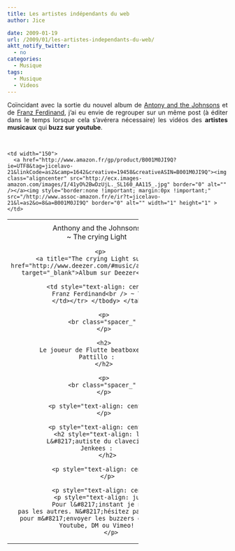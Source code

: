 ```yaml
---
title: Les artistes indépendants du web
author: Jice

date: 2009-01-19
url: /2009/01/les-artistes-independants-du-web/
aktt_notify_twitter:
  - no
categories:
  - Musique
tags:
  - Musique
  - Videos
---
```

<p style="text-align: justify;">
  Coïncidant avec la sortie du nouvel album de <a title="Site officiel Anthony and the Johnsons" href="http://www.antonyandthejohnsons.com/" target="_blank">Antony and the Johnsons</a> et de <a title="Site officiel de Franz Ferdinand" href="http://www.franzferdinand.co.uk/" target="_blank">Franz Ferdinand</a>, j&#8217;ai eu envie de regrouper sur un même post (à éditer dans le temps lorsque cela s&#8217;avérera nécessaire) les vidéos des <strong>artistes musicaux</strong> qui <strong>buzz sur youtube</strong>.
</p>

<!--more-->

<br class="spacer_" />

<table style="width: 300px; text-align: center;" border="0" align="center">
  <tr>
    <td width="150">
      <a href="http://www.amazon.fr/gp/product/B001JNNFQI?ie=UTF8&tag=jicelavo-21&linkCode=as2&camp=1642&creative=19458&creativeASIN=B001JNNFQI"><img class="aligncenter" src="http://ecx.images-amazon.com/images/I/51aABgh0pvL._SL160_AA115_.jpg" border="0" alt="" /></a><img style="border:none !important; margin:0px !important;" src="/http://www.assoc-amazon.fr/e/ir?t=jicelavo-21&l=as2&o=8&a=B001JNNFQI" border="0" alt="" width="1" height="1" >
    </td>
    
    <td width="150">
      <a href="http://www.amazon.fr/gp/product/B001M0JI9Q?ie=UTF8&tag=jicelavo-21&linkCode=as2&camp=1642&creative=19458&creativeASIN=B001M0JI9Q"><img class="aligncenter" src="http://ecx.images-amazon.com/images/I/41yO%2BwDzUjL._SL160_AA115_.jpg" border="0" alt="" /></a><img style="border:none !important; margin:0px !important;" src="/http://www.assoc-amazon.fr/e/ir?t=jicelavo-21&l=as2&o=8&a=B001M0JI9Q" border="0" alt="" width="1" height="1" >
    </td>
  </tr>
  
  <tr>
    <td style="text-align: center;">
      Anthony and the Johnsons<br /> ~ The crying Light</p> 
      
      <p>
        <a title="The crying Light sur Deezer" href="http://www.deezer.com/#music/album/262035" target="_blank">Album sur Deezer</a></td> 
        
        <td style="text-align: center;">
          Franz Ferdinand<br /> ~ Tonight
        </td></tr> </tbody> </table> 
        
        <p>
          <br class="spacer_" />
        </p>
        
        <h2>
          Le joueur de Flutte beatboxeur ~  Greg Pattillo :
        </h2>
        
        <p>
          <br class="spacer_" />
        </p>
        
        <p style="text-align: center;">
        </p>
        
        <p style="text-align: center;">
          <h2 style="text-align: left;">
            L&#8217;autiste du clavecin ~ Ronald Jenkees :
          </h2>
          
          <p style="text-align: center;">
          </p>
          
          <p style="text-align: center;">
            <p style="text-align: justify;">
              Pour l&#8217;instant je ne retrouve pas les autres. N&#8217;hésitez pas à poster pour m&#8217;envoyer les buzzers du son sur Youtube, DM ou Vimeo!
            </p>